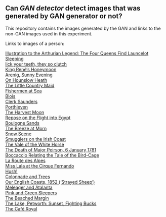 ## Can _GAN detector_ detect images that was generated by GAN generator or not?

This repository contains the images generated by the GAN and links to the non-GAN images used in this experiment.

Links to images of a person:

<a href="https://media.tate.org.uk/aztate-prd-ew-dg-wgtail-st1-ctr-data/images/.width-1440_2fzItyl.jpg">Illustration to the Arthurian Legend: The Four Queens Find Launcelot Sleeping</a><br>
<a href="https://media.tate.org.uk/art/images/work/T/T15/T15776_9.jpg">lick your teeth, they so clutch</a><br>
<a href="https://media.tate.org.uk/aztate-prd-ew-dg-wgtail-st1-ctr-data/images/.width-1200_qGzP0zd.jpg">King René‘s Honeymoon</a><br>
<a href="https://media.tate.org.uk/aztate-prd-ew-dg-wgtail-st1-ctr-data/images/.width-1440_OIYmjOW.jpg">Arenig, Sunny Evening</a><br>
<a href="https://media.tate.org.uk/aztate-prd-ew-dg-wgtail-st1-ctr-data/images/.width-1440_16nXIcT.jpg">On Hounslow Heath</a><br>
<a href="https://media.tate.org.uk/aztate-prd-ew-dg-wgtail-st1-ctr-data/images/.width-1440_nwc2YrQ.jpg">The Little Country Maid</a><br>
<a href="https://media.tate.org.uk/aztate-prd-ew-dg-wgtail-st1-ctr-data/images/.width-1440_9PMqdd4.jpg">Fishermen at Sea</a><br>
<a href="https://media.tate.org.uk/aztate-prd-ew-dg-wgtail-st1-ctr-data/images/.width-1440_VkKs8wG.jpg">Blois</a><br>
<a href="https://media.tate.org.uk/aztate-prd-ew-dg-wgtail-st1-ctr-data/images/.width-1200_ZFXH3Ui.jpg">Clerk Saunders</a><br>
<a href="https://media.tate.org.uk/aztate-prd-ew-dg-wgtail-st1-ctr-data/images/.width-1440_iNiQISw.jpg">Porthleven</a><br>
<a href="https://media.tate.org.uk/aztate-prd-ew-dg-wgtail-st1-ctr-data/images/.width-1440_fBGLET0.jpg">The Harvest Moon</a><br>
<a href="https://media.tate.org.uk/aztate-prd-ew-dg-wgtail-st1-ctr-data/images/.width-1440_qoMO8Hn.jpg">Repose on the Flight into Egypt</a><br>
<a href="https://media.tate.org.uk/aztate-prd-ew-dg-wgtail-st1-ctr-data/images/.width-1440_G73J5xF.jpg">Boulogne Sands</a><br>
<a href="https://media.tate.org.uk/aztate-prd-ew-dg-wgtail-st1-ctr-data/images/.width-1440_C8nLrFz.jpg">The Breeze at Morn</a><br>
<a href="https://media.tate.org.uk/aztate-prd-ew-dg-wgtail-st1-ctr-data/images/.width-1440_BJjqsky.jpg">Snow Scene</a><br>
<a href="https://media.tate.org.uk/aztate-prd-ew-dg-wgtail-st1-ctr-data/images/.width-1440_aCIFnFo.jpg">Smugglers on the Irish Coast</a><br>
<a href="https://media.tate.org.uk/aztate-prd-ew-dg-wgtail-st1-ctr-data/images/.width-1440_qHkWqZF.jpg">The Vale of the White Horse</a><br>
<a href="https://media.tate.org.uk/aztate-prd-ew-dg-wgtail-st1-ctr-data/images/.width-840_QK64LzT.jpg">The Death of Major Peirson, 6 January 1781</a><br>
<a href="https://media.tate.org.uk/aztate-prd-ew-dg-wgtail-st1-ctr-data/images/.width-1200_xxYXip8.jpg">Boccaccio Relating the Tale of the Bird-Cage</a><br>
<a href="https://media.tate.org.uk/aztate-prd-ew-dg-wgtail-st1-ctr-data/images/.width-1440_Js0T3wN.jpg">La Route des Alpes</a><br>
<a href="https://media.tate.org.uk/aztate-prd-ew-dg-wgtail-st1-ctr-data/images/.width-1200_Va3if10.jpg">Miss Lala at the Cirque Fernando</a><br>
<a href="https://media.tate.org.uk/aztate-prd-ew-dg-wgtail-st1-ctr-data/images/.width-1440_9vqGJ8h.jpg">Hush!</a><br>
<a href="https://media.tate.org.uk/aztate-prd-ew-dg-wgtail-st1-ctr-data/images/.width-1440_f0zy5bB.jpg">Colonnade and Trees</a><br>
<a href="https://media.tate.org.uk/aztate-prd-ew-dg-wgtail-st1-ctr-data/images/.width-1440_1rYB4j7.jpg">Our English Coasts, 1852 (‘Strayed Sheep’)</a><br>
<a href="https://media.tate.org.uk/aztate-prd-ew-dg-wgtail-st1-ctr-data/images/.width-1440_UKlOijG.jpg">Meleager and Atalanta</a><br>
<a href="https://media.tate.org.uk/aztate-prd-ew-dg-wgtail-st1-ctr-data/images/.width-1440_9feq80v.jpg">Pink and Green Sleepers</a><br>
<a href="https://media.tate.org.uk/aztate-prd-ew-dg-wgtail-st1-ctr-data/images/.width-1440_R2DZ08X.jpg">The Beached Margin</a><br>
<a href="https://media.tate.org.uk/aztate-prd-ew-dg-wgtail-st1-ctr-data/images/.width-1440_jwTxm9l.jpg">The Lake, Petworth: Sunset, Fighting Bucks</a><br>
<a href="https://media.tate.org.uk/aztate-prd-ew-dg-wgtail-st1-ctr-data/images/.width-1200_QLM9GCm.jpg">The Café Royal</a><br>
